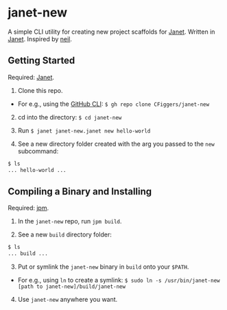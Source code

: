# janet-new

A simple CLI utility for creating new project scaffolds for [Janet](https://github.com/janet-lang/janet). Written in [Janet](https://github.com/janet-lang/janet). Inspired by [neil](https://github.com/babashka/neil).

## Getting Started

Required: [Janet](https://github.com/janet-lang/janet).

1. Clone this repo.

  - For e.g., using the [GitHub CLI](https://github.com/cli/cli): `$ gh repo clone CFiggers/janet-new`

2. cd into the directory: `$ cd janet-new`

3. Run `$ janet janet-new.janet new hello-world`

4. See a new directory folder created with the arg you passed to the `new` subcommand:

```bash
$ ls
... hello-world ...
```

## Compiling a Binary and Installing

Required: [jpm](https://github.com/janet-lang/jpm).

1. In the `janet-new` repo, run `jpm build`.

2. See a new `build` directory folder:

```bash
$ ls
... build ...
```

3. Put or symlink the `janet-new` binary in `build` onto your `$PATH`.

  - For e.g., using `ln` to create a symlink: `$ sudo ln -s /usr/bin/janet-new [path to janet-new]/build/janet-new`
  
4. Use `janet-new` anywhere you want.

